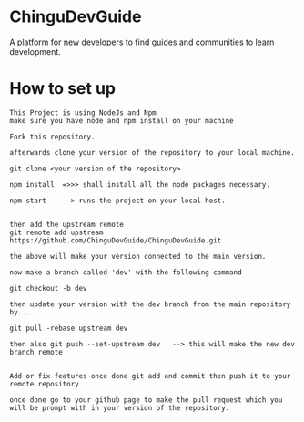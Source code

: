 # ChinguDevGuide
A platform for new developers to find guides and communities to learn development.

# How to set up
    This Project is using NodeJs and Npm 
    make sure you have node and npm install on your machine

    Fork this repository.

    afterwards clone your version of the repository to your local machine.

    git clone <your version of the repository>

    npm install  =>>> shall install all the node packages necessary.

    npm start -----> runs the project on your local host.


    then add the upstream remote
    git remote add upstream https://github.com/ChinguDevGuide/ChinguDevGuide.git

    the above will make your version connected to the main version.

    now make a branch called 'dev' with the following command
    
    git checkout -b dev

    then update your version with the dev branch from the main repository by...

    git pull -rebase upstream dev  

    then also git push --set-upstream dev   --> this will make the new dev branch remote 


    Add or fix features once done git add and commit then push it to your remote repository

    once done go to your github page to make the pull request which you will be prompt with in your version of the repository.


